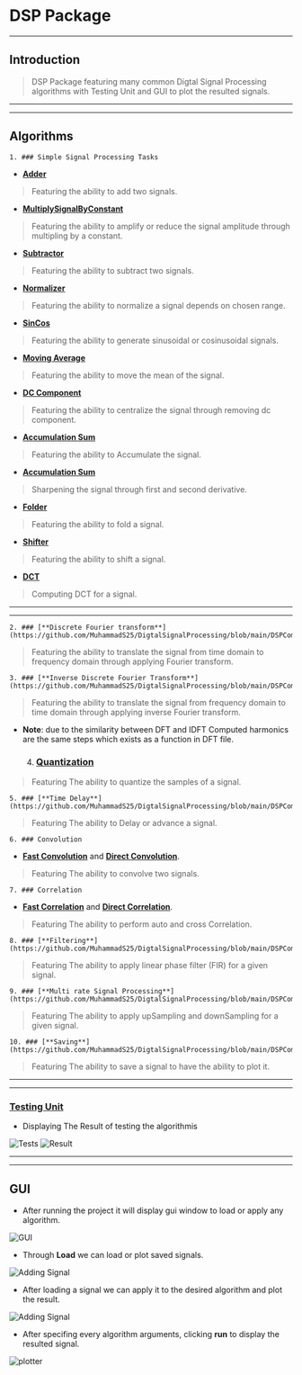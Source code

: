 # DSP Package
---
## Introduction
>DSP Package featuring many common Digtal Signal Processing algorithms with Testing Unit and GUI to plot the resulted signals.

---
---
## Algorithms

	1. ### Simple Signal Processing Tasks
* [**Adder**](https://github.com/MuhammadS25/DigtalSignalProcessing/blob/main/DSPComponents/Algorithms/Adder.cs)

>Featuring the ability to add two signals.

* [**MultiplySignalByConstant**](https://github.com/MuhammadS25/DigtalSignalProcessing/blob/main/DSPComponents/Algorithms/MultiplySignalByConstant.cs)

>Featuring the ability to amplify or reduce the signal amplitude through multipling by a constant.

* [**Subtractor**](https://github.com/MuhammadS25/DigtalSignalProcessing/blob/main/DSPComponents/Algorithms/Subtractor.cs)

>Featuring the ability to subtract two signals.

* [**Normalizer**](https://github.com/MuhammadS25/DigtalSignalProcessing/blob/main/DSPComponents/Algorithms/Normalizer.cs)

>Featuring the ability to normalize a signal depends on chosen range.

* [**SinCos**](https://github.com/MuhammadS25/DigtalSignalProcessing/blob/main/DSPComponents/Algorithms/SinCos.cs)

>Featuring the ability to generate sinusoidal or cosinusoidal signals.

* [**Moving Average**](https://github.com/MuhammadS25/DigtalSignalProcessing/blob/main/DSPComponents/Algorithms/MovingAverage.cs)

>Featuring the ability to move the mean of the signal.

* [**DC Component**](https://github.com/MuhammadS25/DigtalSignalProcessing/blob/main/DSPComponents/Algorithms/DC_Component.cs)

>Featuring the ability to centralize the signal through removing dc component.

* [**Accumulation Sum**](https://github.com/MuhammadS25/DigtalSignalProcessing/blob/main/DSPComponents/Algorithms/AccumulationSum.cs)

>Featuring the ability to Accumulate the signal.

* [**Accumulation Sum**](https://github.com/MuhammadS25/DigtalSignalProcessing/blob/main/DSPComponents/Algorithms/Derivatives.cs)

>Sharpening the signal through first and second derivative.

* [**Folder**](https://github.com/MuhammadS25/DigtalSignalProcessing/blob/main/DSPComponents/Algorithms/Folder.cs)

>Featuring the ability to fold a signal.

* [**Shifter**](https://github.com/MuhammadS25/DigtalSignalProcessing/blob/main/DSPComponents/Algorithms/Shifter.cs)

>Featuring the ability to shift a signal.

* [**DCT**](https://github.com/MuhammadS25/DigtalSignalProcessing/blob/main/DSPComponents/Algorithms/DCT.cs)

>Computing DCT for a signal.
---
---

	2. ### [**Discrete Fourier transform**](https://github.com/MuhammadS25/DigtalSignalProcessing/blob/main/DSPComponents/Algorithms/DiscreteFourierTransform.cs)

>Featuring the ability to translate the signal from time domain to frequency domain through applying Fourier transform.

	3. ### [**Inverse Discrete Fourier Transform**](https://github.com/MuhammadS25/DigtalSignalProcessing/blob/main/DSPComponents/Algorithms/InverseDiscreteFourierTransform.cs)

>Featuring the ability to translate the signal from frequency domain to time domain through applying inverse Fourier transform.

* **Note**: due to the similarity between DFT and IDFT Computed harmonics are the same steps which exists as a function in DFT file.

	4. ### [**Quantization**](https://github.com/MuhammadS25/DigtalSignalProcessing/blob/main/DSPComponents/Algorithms/QuantizationAndEncoding.cs)

>Featuring The ability to quantize the samples of a signal.

	5. ### [**Time Delay**](https://github.com/MuhammadS25/DigtalSignalProcessing/blob/main/DSPComponents/Algorithms/TimeDelay.cs)

>Featuring The ability to Delay or advance a signal.

	6. ### Convolution

* [**Fast Convolution**](https://github.com/MuhammadS25/DigtalSignalProcessing/blob/main/DSPComponents/Algorithms/FastConvolution.cs) and [**Direct Convolution**](https://github.com/MuhammadS25/DigtalSignalProcessing/blob/main/DSPComponents/Algorithms/DirectConvolution.cs).

>Featuring The ability to convolve two signals.

	7. ### Correlation

* [**Fast Correlation**](https://github.com/MuhammadS25/DigtalSignalProcessing/blob/main/DSPComponents/Algorithms/FastCorrelation.cs) and [**Direct Correlation**](https://github.com/MuhammadS25/DigtalSignalProcessing/blob/main/DSPComponents/Algorithms/DirectCorrelation.cs).

>Featuring The ability to perform auto and cross Correlation.

	8. ### [**Filtering**](https://github.com/MuhammadS25/DigtalSignalProcessing/blob/main/DSPComponents/Algorithms/FIR.cs)

>Featuring The ability to apply linear phase filter (FIR) for a given signal.

	9. ### [**Multi rate Signal Processing**](https://github.com/MuhammadS25/DigtalSignalProcessing/blob/main/DSPComponents/Algorithms/Sampling.cs)

>Featuring The ability to apply upSampling and downSampling for a given signal.

	10. ### [**Saving**](https://github.com/MuhammadS25/DigtalSignalProcessing/blob/main/DSPComponents/Algorithms/PracticalTask2.cs)

>Featuring The ability to save a signal to have the ability to plot it.

---
---
### [**Testing Unit**](https://github.com/MuhammadS25/DigtalSignalProcessing/tree/main/DSPComponentsUnitTest)

* Displaying The Result of testing the algorithmis

![Tests](readmeSnaps/Test.png)
![Result](readmeSnaps/testResult.png)

---
---
## GUI

* After running the project it will display gui window to load or apply any algorithm.

![GUI](readmeSnaps/loadSignal.png)

* Through **Load** we can load or plot saved signals.

![Adding Signal](readmeSnaps/addSignal.png)

* After loading a signal we can apply it to the desired algorithm and plot the result.

![Adding Signal](readmeSnaps/GUI.png)

* After specifing every algorithm arguments, clicking **run** to display the resulted signal.

![plotter](readmeSnaps/plotterResult.png)